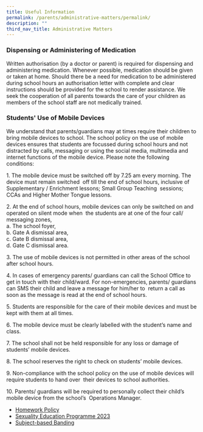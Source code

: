 ```yaml
---
title: Useful Information
permalink: /parents/administrative-matters/permalink/
description: ""
third_nav_title: Administrative Matters
---
```

### **Dispensing or Administering of Medication**
Written authorisation (by a doctor or parent) is required for dispensing and administering medication. Whenever possible, medication should be given or taken at home. Should there be a need for medication to be administered during school hours an authorisation letter with complete and clear instructions should be provided for the school to render assistance. We seek the cooperation of all parents towards the care of your children as members of the school staff are not medically trained.

### **Students' Use of Mobile Devices**
We understand that parents/guardians may at times require their children to bring mobile devices to school. The school policy on the use of mobile devices ensures that students are focussed during school hours and not distracted by calls, messaging or using the social media, multimedia and internet functions of the mobile device. Please note the following conditions:

1\. The mobile device must be switched off by 7.25 am every morning. The device must remain switched  off till the end of school hours, inclusive of Supplementary / Enrichment lessons; Small Group Teaching  sessions; CCAs and Higher Mother Tongue lessons.

  

2\. At the end of school hours, mobile devices can only be switched on and operated on silent mode when  the students are at one of the four call/ messaging zones,<br>
a. The school foyer,<br>
b. Gate A dismissal area,<br>
c. Gate B dismissal area,<br>
d. Gate C dismissal area.

3\. The use of mobile devices is not permitted in other areas of the school after school hours.

4\. In cases of emergency parents/ guardians can call the School Office to get in touch with their child/ward. For non-emergencies, parents/ guardians can SMS their child and leave a message for him/her to  return a call as soon as the message is read at the end of school hours.

5\. Students are responsible for the care of their mobile devices and must be kept with them at all times.

6\. The mobile device must be clearly labelled with the student’s name and class.

7\. The school shall not be held responsible for any loss or damage of students’ mobile devices.

8\. The school reserves the right to check on students’ mobile devices.

9\. Non-compliance with the school policy on the use of mobile devices will require students to hand over  their devices to school authorities.

10\. Parents/ guardians will be required to personally collect their child’s mobile device from the school’s  Operations Manager.

* [Homework Policy](/homeworkpolicy)
* [Sexuality Education Programme 2023](/files/Sexuality%20Education/2023%20Info%20on%20SEd_HRPS.pdf)
* [Subject-based Banding](https://www.moe.gov.sg/primary/curriculum/subject-based-banding)